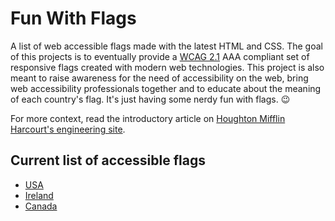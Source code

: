 # Fun With Flags
A list of web accessible flags made with the latest HTML and CSS. The goal of this projects is to eventually provide a [WCAG 2.1](https://www.w3.org/TR/WCAG21/) AAA compliant set of responsive flags created with modern web technologies. This project is also meant to raise awareness for the need of accessibility on the web, bring web accessibility professionals together and to educate about the meaning of each country's flag. It's just having some nerdy fun with flags. 😉 

For more context, read the introductory article on [Houghton Mifflin Harcourt's engineering site](https://hmh.engineering/).

## Current list of accessible flags
- [USA](https://attilavago.github.io/fun-with-flags/usa/)
- [Ireland](https://attilavago.github.io/fun-with-flags/ireland/)
- [Canada](https://attilavago.github.io/fun-with-flags/canada/)

